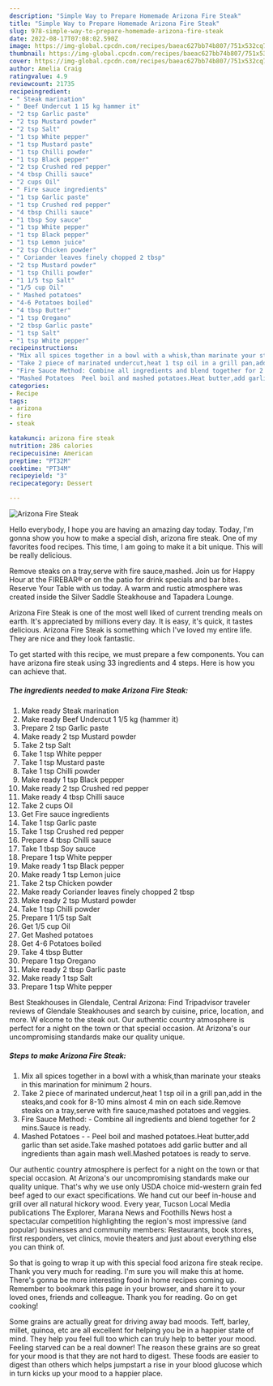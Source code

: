 ```yaml
---
description: "Simple Way to Prepare Homemade Arizona Fire Steak"
title: "Simple Way to Prepare Homemade Arizona Fire Steak"
slug: 978-simple-way-to-prepare-homemade-arizona-fire-steak
date: 2022-08-17T07:08:02.590Z
image: https://img-global.cpcdn.com/recipes/baeac627bb74b807/751x532cq70/arizona-fire-steak-recipe-main-photo.jpg
thumbnail: https://img-global.cpcdn.com/recipes/baeac627bb74b807/751x532cq70/arizona-fire-steak-recipe-main-photo.jpg
cover: https://img-global.cpcdn.com/recipes/baeac627bb74b807/751x532cq70/arizona-fire-steak-recipe-main-photo.jpg
author: Amelia Craig
ratingvalue: 4.9
reviewcount: 21735
recipeingredient:
- " Steak marination"
- " Beef Undercut 1 15 kg hammer it"
- "2 tsp Garlic paste"
- "2 tsp Mustard powder"
- "2 tsp Salt"
- "1 tsp White pepper"
- "1 tsp Mustard paste"
- "1 tsp Chilli powder"
- "1 tsp Black pepper"
- "2 tsp Crushed red pepper"
- "4 tbsp Chilli sauce"
- "2 cups Oil"
- " Fire sauce ingredients"
- "1 tsp Garlic paste"
- "1 tsp Crushed red pepper"
- "4 tbsp Chilli sauce"
- "1 tbsp Soy sauce"
- "1 tsp White pepper"
- "1 tsp Black pepper"
- "1 tsp Lemon juice"
- "2 tsp Chicken powder"
- " Coriander leaves finely chopped 2 tbsp"
- "2 tsp Mustard powder"
- "1 tsp Chilli powder"
- "1 1/5 tsp Salt"
- "1/5 cup Oil"
- " Mashed potatoes"
- "4-6 Potatoes boiled"
- "4 tbsp Butter"
- "1 tsp Oregano"
- "2 tbsp Garlic paste"
- "1 tsp Salt"
- "1 tsp White pepper"
recipeinstructions:
- "Mix all spices together in a bowl with a whisk,than marinate your steaks in this marination for minimum 2 hours."
- "Take 2 piece of marinated undercut,heat 1 tsp oil in a grill pan,add in the steaks,and cook for 8-10 mins almost 4 min on each side.Remove steaks on a tray,serve with fire sauce,mashed potatoes and veggies."
- "Fire Sauce Method: Combine all ingredients and blend together for 2 mins.Sauce is ready."
- "Mashed Potatoes  Peel boil and mashed potatoes.Heat butter,add garlic than set aside.Take mashed potatoes add garlic butter and all ingredients than again mash well.Mashed potatoes is ready to serve."
categories:
- Recipe
tags:
- arizona
- fire
- steak

katakunci: arizona fire steak 
nutrition: 286 calories
recipecuisine: American
preptime: "PT32M"
cooktime: "PT34M"
recipeyield: "3"
recipecategory: Dessert

---
```



![Arizona Fire Steak](https://img-global.cpcdn.com/recipes/baeac627bb74b807/751x532cq70/arizona-fire-steak-recipe-main-photo.jpg)

Hello everybody, I hope you are having an amazing day today. Today, I'm gonna show you how to make a special dish, arizona fire steak. One of my favorites food recipes. This time, I am going to make it a bit unique. This will be really delicious.

Remove steaks on a tray,serve with fire sauce,mashed. Join us for Happy Hour at the FIREBAR® or on the patio for drink specials and bar bites. Reserve Your Table with us today. A warm and rustic atmosphere was created inside the Silver Saddle Steakhouse and Tapadera Lounge.

Arizona Fire Steak is one of the most well liked of current trending meals on earth. It's appreciated by millions every day. It is easy, it's quick, it tastes delicious. Arizona Fire Steak is something which I've loved my entire life. They are nice and they look fantastic.


To get started with this recipe, we must prepare a few components. You can have arizona fire steak using 33 ingredients and 4 steps. Here is how you can achieve that.

<!--inarticleads1-->

##### The ingredients needed to make Arizona Fire Steak:

1. Make ready  Steak marination
1. Make ready  Beef Undercut 1 1/5 kg (hammer it)
1. Prepare 2 tsp Garlic paste
1. Make ready 2 tsp Mustard powder
1. Take 2 tsp Salt
1. Take 1 tsp White pepper
1. Take 1 tsp Mustard paste
1. Take 1 tsp Chilli powder
1. Make ready 1 tsp Black pepper
1. Make ready 2 tsp Crushed red pepper
1. Make ready 4 tbsp Chilli sauce
1. Take 2 cups Oil
1. Get  Fire sauce ingredients
1. Take 1 tsp Garlic paste
1. Take 1 tsp Crushed red pepper
1. Prepare 4 tbsp Chilli sauce
1. Take 1 tbsp Soy sauce
1. Prepare 1 tsp White pepper
1. Make ready 1 tsp Black pepper
1. Make ready 1 tsp Lemon juice
1. Take 2 tsp Chicken powder
1. Make ready  Coriander leaves finely chopped 2 tbsp
1. Make ready 2 tsp Mustard powder
1. Take 1 tsp Chilli powder
1. Prepare 1 1/5 tsp Salt
1. Get 1/5 cup Oil
1. Get  Mashed potatoes
1. Get 4-6 Potatoes boiled
1. Take 4 tbsp Butter
1. Prepare 1 tsp Oregano
1. Make ready 2 tbsp Garlic paste
1. Make ready 1 tsp Salt
1. Prepare 1 tsp White pepper


Best Steakhouses in Glendale, Central Arizona: Find Tripadvisor traveler reviews of Glendale Steakhouses and search by cuisine, price, location, and more. W elcome to the steak out. Our authentic country atmosphere is perfect for a night on the town or that special occasion. At Arizona&#39;s our uncompromising standards make our quality unique. 

<!--inarticleads2-->

##### Steps to make Arizona Fire Steak:

1. Mix all spices together in a bowl with a whisk,than marinate your steaks in this marination for minimum 2 hours.
1. Take 2 piece of marinated undercut,heat 1 tsp oil in a grill pan,add in the steaks,and cook for 8-10 mins almost 4 min on each side.Remove steaks on a tray,serve with fire sauce,mashed potatoes and veggies.
1. Fire Sauce Method: - Combine all ingredients and blend together for 2 mins.Sauce is ready.
1. Mashed Potatoes -  - Peel boil and mashed potatoes.Heat butter,add garlic than set aside.Take mashed potatoes add garlic butter and all ingredients than again mash well.Mashed potatoes is ready to serve.


Our authentic country atmosphere is perfect for a night on the town or that special occasion. At Arizona&#39;s our uncompromising standards make our quality unique. That&#39;s why we use only USDA choice mid-western grain fed beef aged to our exact specifications. We hand cut our beef in-house and grill over all natural hickory wood. Every year, Tucson Local Media publications The Explorer, Marana News and Foothills News host a spectacular competition highlighting the region&#39;s most impressive (and popular) businesses and community members: Restaurants, book stores, first responders, vet clinics, movie theaters and just about everything else you can think of. 

So that is going to wrap it up with this special food arizona fire steak recipe. Thank you very much for reading. I'm sure you will make this at home. There's gonna be more interesting food in home recipes coming up. Remember to bookmark this page in your browser, and share it to your loved ones, friends and colleague. Thank you for reading. Go on get cooking!

Some grains are actually great for driving away bad moods. Teff, barley, millet, quinoa, etc are all excellent for helping you be in a happier state of mind. They help you feel full too which can truly help to better your mood. Feeling starved can be a real downer! The reason these grains are so great for your mood is that they are not hard to digest. These foods are easier to digest than others which helps jumpstart a rise in your blood glucose which in turn kicks up your mood to a happier place.
